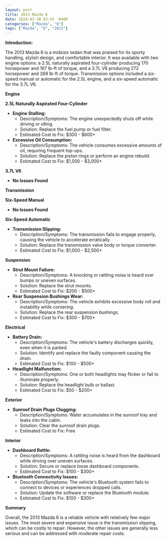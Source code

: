 ```yaml
---
layout: post
title: 2013 Mazda 6
date: 2024-03-30 03:43 -0400
categories: ["Mazda", "6"]
tags: ["Mazda", "6", "2013"]
---
```

**Introduction:**

The 2013 Mazda 6 is a midsize sedan that was praised for its sporty handling, stylish design, and comfortable interior. It was available with two engine options: a 2.5L naturally aspirated four-cylinder producing 170 horsepower and 167 lb-ft of torque, and a 3.7L V6 producing 272 horsepower and 269 lb-ft of torque. Transmission options included a six-speed manual or automatic for the 2.5L engine, and a six-speed automatic for the 3.7L V6.

**Engine**

**2.5L Naturally Aspirated Four-Cylinder**

* **Engine Stalling:**
    * Description/Symptoms: The engine unexpectedly shuts off while driving or idling.
    * Solution: Replace the fuel pump or fuel filter.
    * Estimated Cost to Fix: $300 - $600+
* **Excessive Oil Consumption:**
    * Description/Symptoms: The vehicle consumes excessive amounts of oil, requiring frequent top-ups.
    * Solution: Replace the piston rings or perform an engine rebuild.
    * Estimated Cost to Fix: $1,500 - $3,000+

**3.7L V6**

* **No Issues Found**

**Transmission**

**Six-Speed Manual**

* **No Issues Found**

**Six-Speed Automatic**

* **Transmission Slipping:**
    * Description/Symptoms: The transmission fails to engage properly, causing the vehicle to accelerate erratically.
    * Solution: Replace the transmission valve body or torque converter.
    * Estimated Cost to Fix: $1,000 - $2,500+

**Suspension**

* **Strut Mount Failure:**
    * Description/Symptoms: A knocking or rattling noise is heard over bumps or uneven surfaces.
    * Solution: Replace the strut mounts.
    * Estimated Cost to Fix: $200 - $500+
* **Rear Suspension Bushings Wear:**
    * Description/Symptoms: The vehicle exhibits excessive body roll and instability while cornering.
    * Solution: Replace the rear suspension bushings.
    * Estimated Cost to Fix: $300 - $700+

**Electrical**

* **Battery Drain:**
    * Description/Symptoms: The vehicle's battery discharges quickly, even when it is parked.
    * Solution: Identify and replace the faulty component causing the drain.
    * Estimated Cost to Fix: $100 - $500+
* **Headlight Malfunction:**
    * Description/Symptoms: One or both headlights may flicker or fail to illuminate properly.
    * Solution: Replace the headlight bulb or ballast.
    * Estimated Cost to Fix: $50 - $200+

**Exterior**

* **Sunroof Drain Plugs Clogging:**
    * Description/Symptoms: Water accumulates in the sunroof tray and leaks into the cabin.
    * Solution: Clear the sunroof drain plugs.
    * Estimated Cost to Fix: Free

**Interior**

* **Dashboard Rattle:**
    * Description/Symptoms: A rattling noise is heard from the dashboard while driving over uneven surfaces.
    * Solution: Secure or replace loose dashboard components.
    * Estimated Cost to Fix: $100 - $300+
* **Bluetooth Connectivity Issues:**
    * Description/Symptoms: The vehicle's Bluetooth system fails to connect to devices or experiences dropped calls.
    * Solution: Update the software or replace the Bluetooth module.
    * Estimated Cost to Fix: $100 - $300+

**Summary**

Overall, the 2013 Mazda 6 is a reliable vehicle with relatively few major issues. The most severe and expensive issue is the transmission slipping, which can be costly to repair. However, the other issues are generally less serious and can be addressed with moderate repair costs.

